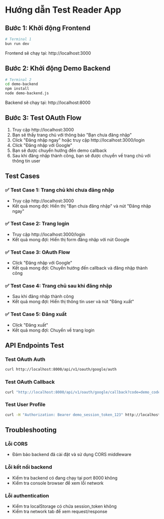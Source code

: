 # Hướng dẫn Test Reader App

## Bước 1: Khởi động Frontend

```bash
# Terminal 1
bun run dev
```

Frontend sẽ chạy tại: http://localhost:3000

## Bước 2: Khởi động Demo Backend

```bash
# Terminal 2
cd demo-backend
npm install
node demo-backend.js
```

Backend sẽ chạy tại: http://localhost:8000

## Bước 3: Test OAuth Flow

1. Truy cập http://localhost:3000
2. Bạn sẽ thấy trang chủ với thông báo "Bạn chưa đăng nhập"
3. Click "Đăng nhập ngay" hoặc truy cập http://localhost:3000/login
4. Click "Đăng nhập với Google"
5. Bạn sẽ được chuyển hướng đến demo callback
6. Sau khi đăng nhập thành công, bạn sẽ được chuyển về trang chủ với thông tin user

## Test Cases

### ✅ Test Case 1: Trang chủ khi chưa đăng nhập
- Truy cập http://localhost:3000
- Kết quả mong đợi: Hiển thị "Bạn chưa đăng nhập" và nút "Đăng nhập ngay"

### ✅ Test Case 2: Trang login
- Truy cập http://localhost:3000/login
- Kết quả mong đợi: Hiển thị form đăng nhập với nút Google

### ✅ Test Case 3: OAuth Flow
- Click "Đăng nhập với Google"
- Kết quả mong đợi: Chuyển hướng đến callback và đăng nhập thành công

### ✅ Test Case 4: Trang chủ sau khi đăng nhập
- Sau khi đăng nhập thành công
- Kết quả mong đợi: Hiển thị thông tin user và nút "Đăng xuất"

### ✅ Test Case 5: Đăng xuất
- Click "Đăng xuất"
- Kết quả mong đợi: Chuyển về trang login

## API Endpoints Test

### Test OAuth Auth
```bash
curl http://localhost:8000/api/v1/oauth/google/auth
```

### Test OAuth Callback
```bash
curl "http://localhost:8000/api/v1/oauth/google/callback?code=demo_code_123"
```

### Test User Profile
```bash
curl -H "Authorization: Bearer demo_session_token_123" http://localhost:8000/api/v1/user/profile
```

## Troubleshooting

### Lỗi CORS
- Đảm bảo backend đã cài đặt và sử dụng CORS middleware

### Lỗi kết nối backend
- Kiểm tra backend có đang chạy tại port 8000 không
- Kiểm tra console browser để xem lỗi network

### Lỗi authentication
- Kiểm tra localStorage có chứa session_token không
- Kiểm tra network tab để xem request/response 